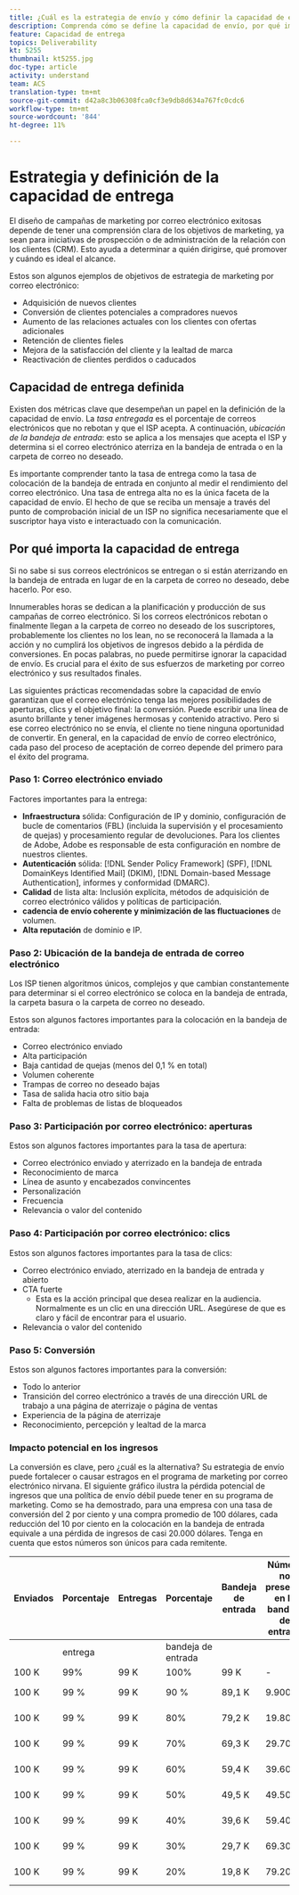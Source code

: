 ```yaml
---
title: ¿Cuál es la estrategia de envío y cómo definir la capacidad de envío?
description: Comprenda cómo se define la capacidad de envío, por qué importa y las métricas clave de capacidad de envío.
feature: Capacidad de entrega
topics: Deliverability
kt: 5255
thumbnail: kt5255.jpg
doc-type: article
activity: understand
team: ACS
translation-type: tm+mt
source-git-commit: d42a8c3b06308fca0cf3e9db8d634a767fc0cdc6
workflow-type: tm+mt
source-wordcount: '844'
ht-degree: 11%

---
```



# Estrategia y definición de la capacidad de entrega

El diseño de campañas de marketing por correo electrónico exitosas depende de tener una comprensión clara de los objetivos de marketing, ya sean para iniciativas de prospección o de administración de la relación con los clientes (CRM). Esto ayuda a determinar a quién dirigirse, qué promover y cuándo es ideal el alcance.

Estos son algunos ejemplos de objetivos de estrategia de marketing por correo electrónico:

* Adquisición de nuevos clientes
* Conversión de clientes potenciales a compradores nuevos
* Aumento de las relaciones actuales con los clientes con ofertas adicionales
* Retención de clientes fieles
* Mejora de la satisfacción del cliente y la lealtad de marca
* Reactivación de clientes perdidos o caducados

## Capacidad de entrega definida

Existen dos métricas clave que desempeñan un papel en la definición de la capacidad de envío. La *tasa entregada* es el porcentaje de correos electrónicos que no rebotan y que el ISP acepta. A continuación, *ubicación de la bandeja de entrada*: esto se aplica a los mensajes que acepta el ISP y determina si el correo electrónico aterriza en la bandeja de entrada o en la carpeta de correo no deseado.

Es importante comprender tanto la tasa de entrega como la tasa de colocación de la bandeja de entrada en conjunto al medir el rendimiento del correo electrónico. Una tasa de entrega alta no es la única faceta de la capacidad de envío. El hecho de que se reciba un mensaje a través del punto de comprobación inicial de un ISP no significa necesariamente que el suscriptor haya visto e interactuado con la comunicación.

## Por qué importa la capacidad de entrega

Si no sabe si sus correos electrónicos se entregan o si están aterrizando en la bandeja de entrada en lugar de en la carpeta de correo no deseado, debe hacerlo. Por eso.

Innumerables horas se dedican a la planificación y producción de sus campañas de correo electrónico. Si los correos electrónicos rebotan o finalmente llegan a la carpeta de correo no deseado de los suscriptores, probablemente los clientes no los lean, no se reconocerá la llamada a la acción y no cumplirá los objetivos de ingresos debido a la pérdida de conversiones. En pocas palabras, no puede permitirse ignorar la capacidad de envío. Es crucial para el éxito de sus esfuerzos de marketing por correo electrónico y sus resultados finales.

Las siguientes prácticas recomendadas sobre la capacidad de envío garantizan que el correo electrónico tenga las mejores posibilidades de aperturas, clics y el objetivo final: la conversión. Puede escribir una línea de asunto brillante y tener imágenes hermosas y contenido atractivo. Pero si ese correo electrónico no se envía, el cliente no tiene ninguna oportunidad de convertir. En general, en la capacidad de envío de correo electrónico, cada paso del proceso de aceptación de correo depende del primero para el éxito del programa.

### Paso 1: Correo electrónico enviado

Factores importantes para la entrega:

* **Infraestructura** sólida: Configuración de IP y dominio, configuración de bucle de comentarios (FBL) (incluida la supervisión y el procesamiento de quejas) y procesamiento regular de devoluciones. Para los clientes de Adobe, Adobe es responsable de esta configuración en nombre de nuestros clientes.
* **Autenticación** sólida:  [!DNL Sender Policy Framework] (SPF),  [!DNL DomainKeys Identified Mail] (DKIM),  [!DNL Domain-based Message Authentication], informes y conformidad (DMARC).
* **Calidad** de lista alta: Inclusión explícita, métodos de adquisición de correo electrónico válidos y políticas de participación.
* **cadencia de envío coherente y minimización de las fluctuaciones** de volumen.
* **Alta reputación** de dominio e IP.

### Paso 2: Ubicación de la bandeja de entrada de correo electrónico

Los ISP tienen algoritmos únicos, complejos y que cambian constantemente para determinar si el correo electrónico se coloca en la bandeja de entrada, la carpeta basura o la carpeta de correo no deseado.

Estos son algunos factores importantes para la colocación en la bandeja de entrada:

* Correo electrónico enviado
* Alta participación
* Baja cantidad de quejas (menos del 0,1 % en total)
* Volumen coherente
* Trampas de correo no deseado bajas
* Tasa de salida hacia otro sitio baja
* Falta de problemas de listas de bloqueados

### Paso 3: Participación por correo electrónico: aperturas

Estos son algunos factores importantes para la tasa de apertura:

* Correo electrónico enviado y aterrizado en la bandeja de entrada
* Reconocimiento de marca
* Línea de asunto y encabezados convincentes
* Personalización
* Frecuencia
* Relevancia o valor del contenido

### Paso 4: Participación por correo electrónico: clics

Estos son algunos factores importantes para la tasa de clics:

* Correo electrónico enviado, aterrizado en la bandeja de entrada y abierto
* CTA fuerte
   * Esta es la acción principal que desea realizar en la audiencia. Normalmente es un clic en una dirección URL. Asegúrese de que es claro y fácil de encontrar para el usuario.
* Relevancia o valor del contenido

### Paso 5: Conversión

Estos son algunos factores importantes para la conversión:

* Todo lo anterior
* Transición del correo electrónico a través de una dirección URL de trabajo a una página de aterrizaje o página de ventas
* Experiencia de la página de aterrizaje
* Reconocimiento, percepción y lealtad de la marca

### Impacto potencial en los ingresos

La conversión es clave, pero ¿cuál es la alternativa? Su estrategia de envío puede fortalecer o causar estragos en el programa de marketing por correo electrónico nirvana. El siguiente gráfico ilustra la pérdida potencial de ingresos que una política de envío débil puede tener en su programa de marketing. Como se ha demostrado, para una empresa con una tasa de conversión del 2 por ciento y una compra promedio de 100 dólares, cada reducción del 10 por ciento en la colocación en la bandeja de entrada equivale a una pérdida de ingresos de casi 20.000 dólares. Tenga en cuenta que estos números son únicos para cada remitente.

| Enviados | Porcentaje | Entregas | Porcentaje | Bandeja de entrada | Número no presente en la bandeja de entrada | Tasa de conversión | Número de pérdidas | Promedio | Perdido |
|------|-----------|-----------|----------|-------|---------------------|-----------------|-----------------|----------|-----------|
|  | entrega |  | bandeja de entrada |  |  |  | Conversiones | purchase | ingresos |
| 100 K | 99% | 99 K | 100% | 99 K | - | 2% | 0 | $100 | $ - |
| 100 K | 99 % | 99 K | 90 % | 89,1 K | 9.900 | 2% | 198 | 100 $ | 19 800 $ |
| 100 K | 99 % | 99 K | 80% | 79,2 K | 19.800 | 2% | 396 | 100 $ | 39 600 $ |
| 100 K | 99 % | 99 K | 70% | 69,3 K | 29.700 | 2% | 594 | 100 $ | 59 400 $ |
| 100 K | 99 % | 99 K | 60% | 59,4 K | 39.600 | 2% | 792 | 100 $ | 79 200 $ |
| 100 K | 99 % | 99 K | 50% | 49,5 K | 49.500 | 2% | 990 | 100 $ | 99.000 $ |
| 100 K | 99 % | 99 K | 40% | 39,6 K | 59.400 | 2% | 1188 | 100 $ | 118 800 $ |
| 100 K | 99 % | 99 K | 30% | 29,7 K | 69.300 | 2% | 1386 | 100 $ | 138.600 $ |
| 100 K | 99 % | 99 K | 20% | 19,8 K | 79.200 | 2% | 1584 | 100 $ | 158.400 $ |
